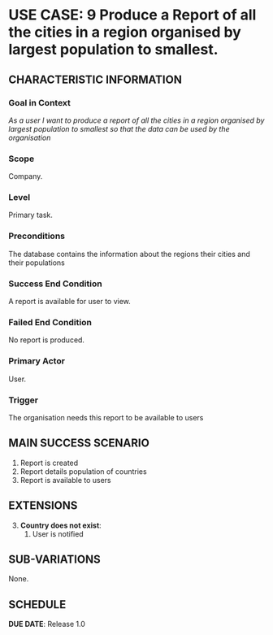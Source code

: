 # USE CASE: 9 Produce a Report of all the cities in a region organised by largest population to smallest.


## CHARACTERISTIC INFORMATION

### Goal in Context

*As a user I want to produce a report of all the cities in a region organised by largest population to smallest so that the data can be used by the organisation*

### Scope

Company.

### Level

Primary task.

### Preconditions

The database contains the information about the regions their cities and their populations

### Success End Condition

A report is available for user to view.

### Failed End Condition

No report is produced.

### Primary Actor

User.

### Trigger

The organisation needs this report to be available to users

## MAIN SUCCESS SCENARIO

1. Report is created
2. Report details population of countries
3. Report is available to users

## EXTENSIONS

3. **Country does not exist**:
    1. User is notified

## SUB-VARIATIONS

None.

## SCHEDULE

**DUE DATE**: Release 1.0